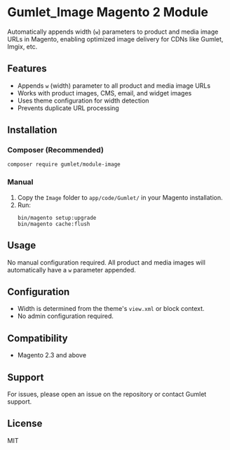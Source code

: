 # Gumlet_Image Magento 2 Module

Automatically appends width (`w`) parameters to product and media image URLs in Magento, enabling optimized image delivery for CDNs like Gumlet, Imgix, etc.

## Features
- Appends `w` (width) parameter to all product and media image URLs
- Works with product images, CMS, email, and widget images
- Uses theme configuration for width detection
- Prevents duplicate URL processing

## Installation

### Composer (Recommended)
```
composer require gumlet/module-image
```

### Manual
1. Copy the `Image` folder to `app/code/Gumlet/` in your Magento installation.
2. Run:
   ```
   bin/magento setup:upgrade
   bin/magento cache:flush
   ```

## Usage
No manual configuration required. All product and media images will automatically have a `w` parameter appended.

## Configuration
- Width is determined from the theme's `view.xml` or block context.
- No admin configuration required.

## Compatibility
- Magento 2.3 and above

## Support
For issues, please open an issue on the repository or contact Gumlet support.

## License
MIT
